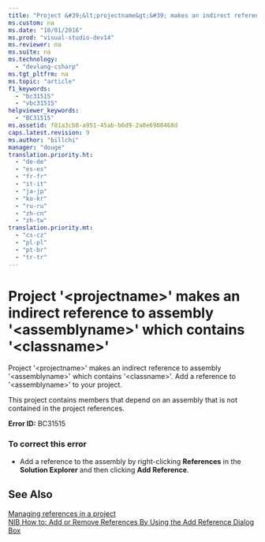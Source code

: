 ```yaml
---
title: "Project &#39;&lt;projectname&gt;&#39; makes an indirect reference to assembly &#39;&lt;assemblyname&gt;&#39; which contains &#39;&lt;classname&gt;&#39;"
ms.custom: na
ms.date: "10/01/2016"
ms.prod: "visual-studio-dev14"
ms.reviewer: na
ms.suite: na
ms.technology: 
  - "devlang-csharp"
ms.tgt_pltfrm: na
ms.topic: "article"
f1_keywords: 
  - "bc31515"
  - "vbc31515"
helpviewer_keywords: 
  - "BC31515"
ms.assetid: f01a3cb8-a951-45ab-b6d9-2a0e6908468d
caps.latest.revision: 9
ms.author: "billchi"
manager: "douge"
translation.priority.ht: 
  - "de-de"
  - "es-es"
  - "fr-fr"
  - "it-it"
  - "ja-jp"
  - "ko-kr"
  - "ru-ru"
  - "zh-cn"
  - "zh-tw"
translation.priority.mt: 
  - "cs-cz"
  - "pl-pl"
  - "pt-br"
  - "tr-tr"
---
```

# Project &#39;&lt;projectname&gt;&#39; makes an indirect reference to assembly &#39;&lt;assemblyname&gt;&#39; which contains &#39;&lt;classname&gt;&#39;
Project '\<projectname>' makes an indirect reference to assembly '\<assemblyname>' which contains '\<classname>'. Add a reference to '\<assemblyname>' to your project.  
  
 This project contains members that depend on an assembly that is not contained in the project references.  
  
 **Error ID:** BC31515  
  
### To correct this error  
  
-   Add a reference to the assembly by right-clicking **References** in the **Solution Explorer** and then clicking **Add Reference**.  
  
## See Also  
 [Managing references in a project](../ide/managing-references-in-a-project.md)   
 [NIB How to: Add or Remove References By Using the Add Reference Dialog Box](assetId:///3bd75d61-f00c-47c0-86a2-dd1f20e231c9)